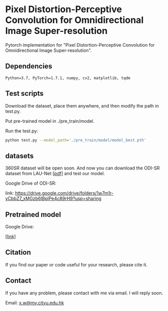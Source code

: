 # Pixel Distortion-Perceptive Convolution for Omnidirectional Image Super-resolution

Pytorch implementation for "Pixel Distortion-Perceptive Convolution for Omnidirectional Image Super-resolution".


## Dependencies
```
Python=3.7, PyTorch=1.7.1, numpy, cv2, matplotlib, tqdm
```

## Test scripts
Download the dataset, place them anywhere, and then modify the path in test.py.

Put pre-trained model in ./pre_train/model.

Run the test.py:
```bash
python test.py --model_path='./pre_train/model/model_best.pth'
```


## datasets 
360SR dataset will be open soon. And now you can download the ODI-SR dataset from LAU-Net [[pdf]](https://openaccess.thecvf.com/content/CVPR2021/html/Deng_LAU-Net_Latitude_Adaptive_Upscaling_Network_for_Omnidirectional_Image_Super-Resolution_CVPR_2021_paper.html) and test our model.

Google Drive of ODI-SR:

link: https://drive.google.com/drive/folders/1w7m1r-yCbbZ7_xMGzb6IBplPe4c89rH9?usp=sharing

## Pretrained model

Google Drive:

[[link]](https://drive.google.com/file/d/1pqq185zlP8-wxrM5rh8U5estT4q4-Bw8/view?usp=sharing)

## Citation
If you find our paper or code useful for your research, please cite it.

## Contact

If you have any problem, please contact with me via email. I will reply soon.

Email: x.w@my.cityu.edu.hk

